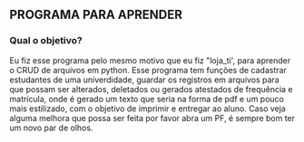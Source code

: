 ## PROGRAMA PARA APRENDER

### Qual o objetivo?

Eu fiz esse programa pelo mesmo motivo que eu fiz "loja_ti', para aprender o CRUD de arquivos em python. Esse programa tem funções de cadastrar estudantes de uma univerdidade, guardar os registros em arquivos para que possam ser alterados, deletados ou gerados atestados de frequência e matrícula, onde é gerado um texto que seria na forma de pdf e um pouco mais estilizado, com o objetivo de imprimir e entregar ao aluno. Caso veja alguma melhora que possa ser feita por favor abra um PF, é sempre bom ter um novo par de olhos.